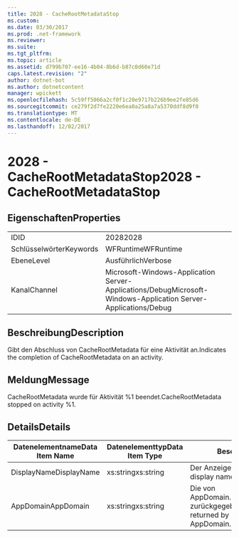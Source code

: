 ```yaml
---
title: 2028 - CacheRootMetadataStop
ms.custom: 
ms.date: 03/30/2017
ms.prod: .net-framework
ms.reviewer: 
ms.suite: 
ms.tgt_pltfrm: 
ms.topic: article
ms.assetid: d799b707-ee16-4b04-8b6d-b87c0d60e71d
caps.latest.revision: "2"
author: dotnet-bot
ms.author: dotnetcontent
manager: wpickett
ms.openlocfilehash: 5c59ff5066a2cf0f1c20e9717b226b9ee2fe85d6
ms.sourcegitcommit: ce279f2d7fe2220e6ea0a25a8a7a5370ddf8d9f0
ms.translationtype: MT
ms.contentlocale: de-DE
ms.lasthandoff: 12/02/2017
---
```

# <a name="2028---cacherootmetadatastop"></a><span data-ttu-id="3f00f-102">2028 - CacheRootMetadataStop</span><span class="sxs-lookup"><span data-stu-id="3f00f-102">2028 - CacheRootMetadataStop</span></span>
## <a name="properties"></a><span data-ttu-id="3f00f-103">Eigenschaften</span><span class="sxs-lookup"><span data-stu-id="3f00f-103">Properties</span></span>  
  
|||  
|-|-|  
|<span data-ttu-id="3f00f-104">ID</span><span class="sxs-lookup"><span data-stu-id="3f00f-104">ID</span></span>|<span data-ttu-id="3f00f-105">2028</span><span class="sxs-lookup"><span data-stu-id="3f00f-105">2028</span></span>|  
|<span data-ttu-id="3f00f-106">Schlüsselwörter</span><span class="sxs-lookup"><span data-stu-id="3f00f-106">Keywords</span></span>|<span data-ttu-id="3f00f-107">WFRuntime</span><span class="sxs-lookup"><span data-stu-id="3f00f-107">WFRuntime</span></span>|  
|<span data-ttu-id="3f00f-108">Ebene</span><span class="sxs-lookup"><span data-stu-id="3f00f-108">Level</span></span>|<span data-ttu-id="3f00f-109">Ausführlich</span><span class="sxs-lookup"><span data-stu-id="3f00f-109">Verbose</span></span>|  
|<span data-ttu-id="3f00f-110">Kanal</span><span class="sxs-lookup"><span data-stu-id="3f00f-110">Channel</span></span>|<span data-ttu-id="3f00f-111">Microsoft-Windows-Application Server-Applications/Debug</span><span class="sxs-lookup"><span data-stu-id="3f00f-111">Microsoft-Windows-Application Server-Applications/Debug</span></span>|  
  
## <a name="description"></a><span data-ttu-id="3f00f-112">Beschreibung</span><span class="sxs-lookup"><span data-stu-id="3f00f-112">Description</span></span>  
 <span data-ttu-id="3f00f-113">Gibt den Abschluss von CacheRootMetadata für eine Aktivität an.</span><span class="sxs-lookup"><span data-stu-id="3f00f-113">Indicates the completion of CacheRootMetadata on an activity.</span></span>  
  
## <a name="message"></a><span data-ttu-id="3f00f-114">Meldung</span><span class="sxs-lookup"><span data-stu-id="3f00f-114">Message</span></span>  
 <span data-ttu-id="3f00f-115">CacheRootMetadata wurde für Aktivität %1 beendet.</span><span class="sxs-lookup"><span data-stu-id="3f00f-115">CacheRootMetadata stopped on activity %1.</span></span>  
  
## <a name="details"></a><span data-ttu-id="3f00f-116">Details</span><span class="sxs-lookup"><span data-stu-id="3f00f-116">Details</span></span>  
  
|<span data-ttu-id="3f00f-117">Datenelementname</span><span class="sxs-lookup"><span data-stu-id="3f00f-117">Data Item Name</span></span>|<span data-ttu-id="3f00f-118">Datenelementtyp</span><span class="sxs-lookup"><span data-stu-id="3f00f-118">Data Item Type</span></span>|<span data-ttu-id="3f00f-119">Beschreibung</span><span class="sxs-lookup"><span data-stu-id="3f00f-119">Description</span></span>|  
|--------------------|--------------------|-----------------|  
|<span data-ttu-id="3f00f-120">DisplayName</span><span class="sxs-lookup"><span data-stu-id="3f00f-120">DisplayName</span></span>|<span data-ttu-id="3f00f-121">xs:string</span><span class="sxs-lookup"><span data-stu-id="3f00f-121">xs:string</span></span>|<span data-ttu-id="3f00f-122">Der Anzeigename der Aktivität.</span><span class="sxs-lookup"><span data-stu-id="3f00f-122">The display name of the activity.</span></span>|  
|<span data-ttu-id="3f00f-123">AppDomain</span><span class="sxs-lookup"><span data-stu-id="3f00f-123">AppDomain</span></span>|<span data-ttu-id="3f00f-124">xs:string</span><span class="sxs-lookup"><span data-stu-id="3f00f-124">xs:string</span></span>|<span data-ttu-id="3f00f-125">Die von AppDomain.CurrentDomain.FriendlyName zurückgegebene Zeichenfolge.</span><span class="sxs-lookup"><span data-stu-id="3f00f-125">The string returned by AppDomain.CurrentDomain.FriendlyName.</span></span>|
